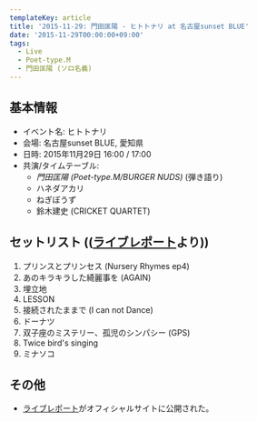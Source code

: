 ```yaml
---
templateKey: article
title: '2015-11-29: 門田匡陽 - ヒトトナリ at 名古屋sunset BLUE'
date: '2015-11-29T00:00:00+09:00'
tags:
  - Live
  - Poet-type.M
  - 門田匡陽 (ソロ名義)
---
```

## 基本情報

* イベント名: ヒトトナリ
* 会場: 名古屋sunset BLUE, 愛知県
* 日時: 2015年11月29日 16:00 / 17:00
* 共演/タイムテーブル:
  * *門田匡陽 (Poet-type.M/BURGER NUDS)* (弾き語り)
  * ハネダアカリ
  * ねぎぼうず
  * 鈴木建史 (CRICKET QUARTET)

## セットリスト (([ライブレポート](http://ptm-net.com/report/2015/11/29)より))

1. プリンスとプリンセス (Nursery Rhymes ep4)
2. あのキラキラした綺麗事を (AGAIN)
3. 埋立地
4. LESSON
5. 接続されたままで (I can not Dance)
6. ドーナツ
7. 双子座のミステリー、孤児のシンパシー (GPS)
8. Twice bird's singing
9. ミナソコ

## その他

* [ライブレポート](http://ptm-net.com/report/2015/11/29)がオフィシャルサイトに公開された。
